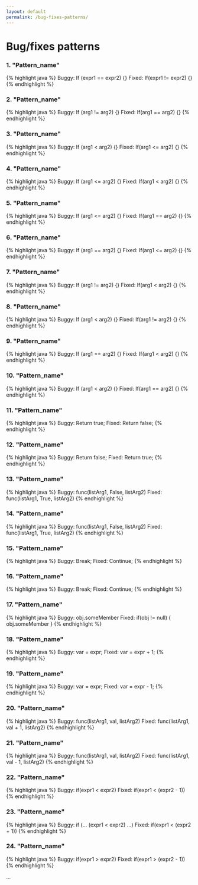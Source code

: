 ```yaml
---
layout: default
permalink: /bug-fixes-patterns/
---
```


# Bug/fixes patterns

### 1. "Pattern_name"
 {% highlight java %}
 Buggy: If (expr1 == expr2) {}
 Fixed: If(expr1 != expr2) {}
{% endhighlight %}

### 2. "Pattern_name"
 {% highlight java %}
 Buggy: If (arg1 != arg2) {}
 Fixed: If(arg1 == arg2) {}
{% endhighlight %}

### 3. "Pattern_name"
 {% highlight java %}
 Buggy: If (arg1 < arg2) {}
 Fixed: If(arg1 <= arg2) {}
{% endhighlight %}

### 4. "Pattern_name"
 {% highlight java %}
 Buggy: If (arg1 <= arg2) {}
 Fixed: If(arg1 < arg2) {}
{% endhighlight %}

### 5. "Pattern_name"
 {% highlight java %}
 Buggy: If (arg1 <= arg2) {}
 Fixed: If(arg1 == arg2) {}
{% endhighlight %}

### 6. "Pattern_name"
 {% highlight java %}
 Buggy: If (arg1 == arg2) {}
 Fixed: If(arg1 <= arg2) {}
{% endhighlight %}

### 7. "Pattern_name"
 {% highlight java %}
 Buggy: If (arg1 != arg2) {}
 Fixed: If(arg1 < arg2) {}
{% endhighlight %}

### 8. "Pattern_name"
 {% highlight java %}
 Buggy: If (arg1 < arg2) {}
 Fixed: If(arg1 != arg2) {}
{% endhighlight %}

### 9. "Pattern_name"
 {% highlight java %}
 Buggy: If (arg1 == arg2) {}
 Fixed: If(arg1 < arg2) {}
{% endhighlight %}

### 10. "Pattern_name"
 {% highlight java %}
 Buggy: If (arg1 < arg2) {}
 Fixed: If(arg1 == arg2) {}
{% endhighlight %}

### 11. "Pattern_name"
 {% highlight java %}
 Buggy: Return true;
 Fixed: Return false;
{% endhighlight %}

### 12. "Pattern_name"
 {% highlight java %}
 Buggy: Return false;
 Fixed: Return true;
{% endhighlight %}

### 13. "Pattern_name"
 {% highlight java %}
 Buggy: func(listArg1, False, listArg2)
 Fixed: func(listArg1, True, listArg2)
{% endhighlight %}

### 14. "Pattern_name"
 {% highlight java %}
 Buggy: func(listArg1, False, listArg2)
 Fixed: func(listArg1, True, listArg2)
{% endhighlight %}

### 15. "Pattern_name"
 {% highlight java %}
 Buggy: Break;
 Fixed: Continue;
{% endhighlight %}

### 16. "Pattern_name"
 {% highlight java %}
 Buggy: Break;
 Fixed: Continue;
{% endhighlight %}

### 17. "Pattern_name"
 {% highlight java %}
 Buggy: obj.someMember
 Fixed: if(obj != null) { obj.someMember }
{% endhighlight %}

### 18. "Pattern_name"
 {% highlight java %}
 Buggy: var = expr;
 Fixed: var = expr + 1;
{% endhighlight %}

### 19. "Pattern_name"
 {% highlight java %}
 Buggy: var = expr;
 Fixed: var = expr - 1;
{% endhighlight %}

### 20. "Pattern_name"
 {% highlight java %}
 Buggy: func(listArg1, val, listArg2)
 Fixed: func(listArg1, val + 1, listArg2)
{% endhighlight %}

### 21. "Pattern_name"
 {% highlight java %}
 Buggy: func(listArg1, val, listArg2)
 Fixed: func(listArg1, val - 1, listArg2)
{% endhighlight %}

### 22. "Pattern_name"
 {% highlight java %}
 Buggy: if(expr1 < expr2)
 Fixed: if(expr1 < (expr2 - 1))
{% endhighlight %}

### 23. "Pattern_name"
 {% highlight java %}
 Buggy: if (... (expr1 < expr2) ...)
 Fixed: if(expr1 < (expr2  + 1))
{% endhighlight %}

### 24. "Pattern_name"
 {% highlight java %}
 Buggy: if(expr1 > expr2)
 Fixed: if(expr1 > (expr2 - 1))
{% endhighlight %}

...